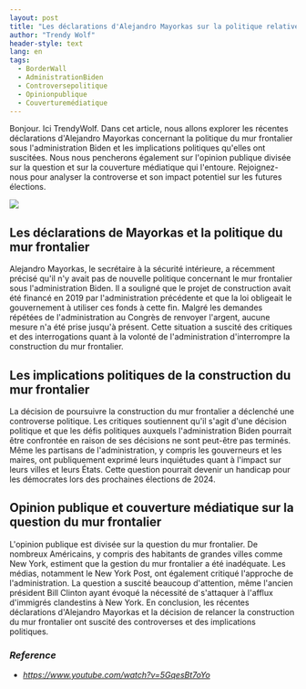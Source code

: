 ```yaml
---
layout: post
title: "Les déclarations d'Alejandro Mayorkas sur la politique relative au mur frontalier suscitent la controverse et ont des implications politiques"
author: "Trendy Wolf"
header-style: text
lang: en
tags:
  - BorderWall
  - AdministrationBiden
  - Controversepolitique
  - Opinionpublique
  - Couverturemédiatique
---
```


Bonjour. Ici TrendyWolf. Dans cet article, nous allons explorer les récentes déclarations d'Alejandro Mayorkas concernant la politique du mur frontalier sous l'administration Biden et les implications politiques qu'elles ont suscitées. Nous nous pencherons également sur l'opinion publique divisée sur la question et sur la couverture médiatique qui l'entoure. Rejoignez-nous pour analyser la controverse et son impact potentiel sur les futures élections.

<img
    src="https://i.ytimg.com/vi/5GqesBt7oYo/hqdefault.jpg"
/>


## Les déclarations de Mayorkas et la politique du mur frontalier
Alejandro Mayorkas, le secrétaire à la sécurité intérieure, a récemment précisé qu'il n'y avait pas de nouvelle politique concernant le mur frontalier sous l'administration Biden. Il a souligné que le projet de construction avait été financé en 2019 par l'administration précédente et que la loi obligeait le gouvernement à utiliser ces fonds à cette fin. Malgré les demandes répétées de l'administration au Congrès de renvoyer l'argent, aucune mesure n'a été prise jusqu'à présent. Cette situation a suscité des critiques et des interrogations quant à la volonté de l'administration d'interrompre la construction du mur frontalier.

## Les implications politiques de la construction du mur frontalier
La décision de poursuivre la construction du mur frontalier a déclenché une controverse politique. Les critiques soutiennent qu'il s'agit d'une décision politique et que les défis politiques auxquels l'administration Biden pourrait être confrontée en raison de ses décisions ne sont peut-être pas terminés. Même les partisans de l'administration, y compris les gouverneurs et les maires, ont publiquement exprimé leurs inquiétudes quant à l'impact sur leurs villes et leurs États. Cette question pourrait devenir un handicap pour les démocrates lors des prochaines élections de 2024.

## Opinion publique et couverture médiatique sur la question du mur frontalier
L'opinion publique est divisée sur la question du mur frontalier. De nombreux Américains, y compris des habitants de grandes villes comme New York, estiment que la gestion du mur frontalier a été inadéquate. Les médias, notamment le New York Post, ont également critiqué l'approche de l'administration. La question a suscité beaucoup d'attention, même l'ancien président Bill Clinton ayant évoqué la nécessité de s'attaquer à l'afflux d'immigrés clandestins à New York. En conclusion, les récentes déclarations d'Alejandro Mayorkas et la décision de relancer la construction du mur frontalier ont suscité des controverses et des implications politiques.


### _Reference_
- _https://www.youtube.com/watch?v=5GqesBt7oYo_

